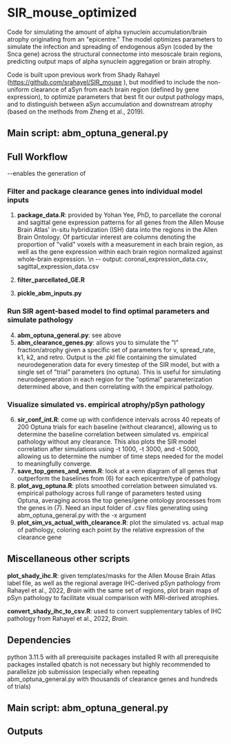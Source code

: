 # SIR_mouse_optimized

Code for simulating the amount of alpha synuclein accumulation/brain atrophy originating from an "epicentre."  The model optimizes parameters to simulate the infection and spreading of endogenous aSyn (coded by the Snca gene) across the structural connectome into mesoscale brain regions, predicting output maps of alpha synuclein aggregation or brain atrophy. 

Code is built upon previous work from Shady Rahayel (https://github.com/srahayel/SIR_mouse ), but modified to include the non-uniform clearance of aSyn from each brain region (defined by gene expression), to optimize parameters that best fit our output pathology maps, and to distinguish between aSyn accumulation and downstream atrophy (based on the methods from Zheng et al., 2019). 

## Main script: abm_optuna_general.py

## Full Workflow 
--enables the generation of 
### Filter and package clearance genes into individual model inputs

1. **package_data.R**: provided by Yohan Yee, PhD, to parcellate the coronal and sagittal gene expression patterns for all genes from the Allen Mouse Brain Atlas' in-situ hybridization (ISH) data into the regions in the Allen Brain Ontology. Of particular interest are columns denoting the proportion of "valid" voxels with a measurement in each brain region, as well as the gene expression within each brain region normalized against whole-brain expression. \n
-- output: coronal_expression_data.csv, sagittal_expression_data.csv

2. **filter_parcellated_GE.R**

3. **pickle_abm_inputs.py**

### Run SIR agent-based model to find optimal parameters and simulate pathology 

4. **abm_optuna_general.py**: see above
5. **abm_clearance_genes.py**: allows you to simulate the "I" fraction/atrophy given a specific set of parameters for v, spread_rate, k1, k2, and retro. Output is the .pkl file containing the simulated neurodegeneration data for every timestep of the SIR model, but with a single set of "trial" parameters (no optuna). This is useful for simulating neurodegeneration in each region for the "optimal" parameterization determined above, and then correlating with the empirical pathology.

### Visualize simulated vs. empirical atrophy/pSyn pathology
6. **sir_conf_int.R**: come up with confidence intervals across 40 repeats of 200 Optuna trials for each baseline (without clearance), allowing us to determine the baseline correlation between simulated vs. empirical pathology without any clearance. This also plots the SIR model correlation after simulations using -t 1000, -t 3000, and -t 5000, allowing us to determine the number of time steps needed for the model to meaningfully converge.
7. **save_top_genes_and_venn.R**: look at a venn diagram of all genes that outperform the baselines from (6) for each epicentre/type of pathology
8.  **plot_avg_optuna.R**: plots smoothed correlation between simulated vs. empirical pathology across full range of parameters tested using Optuna, averaging across the top genes/gene ontology processes from the genes in (7). Need an input folder of .csv files generating using abm_optuna_general.py with the -x argument
9. **plot_sim_vs_actual_with_clearance.R**: plot the simulated vs. actual map of pathology, coloring each point by the relative expression of the clearance gene

## Miscellaneous other scripts

**plot_shady_ihc.R**: given templates/masks for the Allen Mouse Brain Atlas label file, as well as the regional average IHC-derived pSyn pathology from Rahayel et al., 2022, *Brain* with the same set of regions, plot brain maps of pSyn pathology to facilitate visual comparison with MRI-derived atrophies. 

**convert_shady_ihc_to_csv.R**: used to convert supplementary tables of IHC pathology from Rahayel et al., 2022, *Brain*.

## Dependencies
python 3.11.5 with all prerequisite packages installed
R with all prerequisite packages installed
qbatch is not necessary but highly recommended to parallelize job submission (especially when repeating abm_optuna_general.py with thousands of clearance genes and hundreds of trials)

## Main script: abm_optuna_general.py

## Outputs




